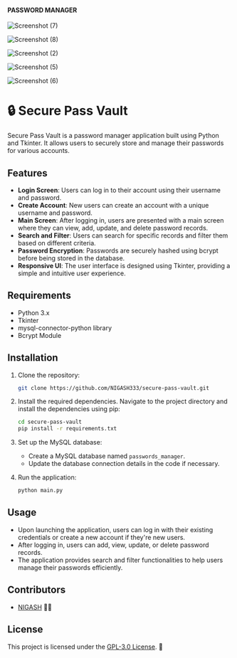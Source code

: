 #### PASSWORD MANAGER

![Screenshot (7)](https://github.com/NIGASH333/Password-Manager/assets/113447646/872e1e5a-ed85-427c-a8c1-930cd241f48c)


![Screenshot (8)](https://github.com/NIGASH333/Password-Manager/assets/113447646/bb1c4738-ab1d-4128-8e27-cb6e6fc10a30)


![Screenshot (2)](https://github.com/NIGASH333/Password-Manager/assets/113447646/6c578e8d-6062-4cb1-b5ae-8546159112dd)


![Screenshot (5)](https://github.com/NIGASH333/Password-Manager/assets/113447646/68dffd09-6fea-47eb-97d8-df623400d93a)


![Screenshot (6)](https://github.com/NIGASH333/Password-Manager/assets/113447646/7311a72c-bbc7-4f51-a522-b789631a3f83)


# 🔒 Secure Pass Vault

Secure Pass Vault is a password manager application built using Python and Tkinter. It allows users to securely store and manage their passwords for various accounts.

## Features

- **Login Screen**: Users can log in to their account using their username and password.
- **Create Account**: New users can create an account with a unique username and password.
- **Main Screen**: After logging in, users are presented with a main screen where they can view, add, update, and delete password records.
- **Search and Filter**: Users can search for specific records and filter them based on different criteria.
- **Password Encryption**: Passwords are securely hashed using bcrypt before being stored in the database.
- **Responsive UI**: The user interface is designed using Tkinter, providing a simple and intuitive user experience.

## Requirements

- Python 3.x
- Tkinter
- mysql-connector-python library
- Bcrypt Module 

## Installation

1. Clone the repository:

    ```bash
    git clone https://github.com/NIGASH333/secure-pass-vault.git
    ```

2. Install the required dependencies. Navigate to the project directory and install the dependencies using pip:

    ```bash
    cd secure-pass-vault
    pip install -r requirements.txt
    ```

3. Set up the MySQL database:
    - Create a MySQL database named `passwords_manager`.
    - Update the database connection details in the code if necessary.

4. Run the application:

    ```bash
    python main.py
    ```

## Usage

- Upon launching the application, users can log in with their existing credentials or create a new account if they're new users.
- After logging in, users can add, view, update, or delete password records.
- The application provides search and filter functionalities to help users manage their passwords efficiently.

## Contributors

- [NIGASH](https://github.com/NIGASH333) 🚀🌟

## License

This project is licensed under the [GPL-3.0 License](LICENSE). 📝

